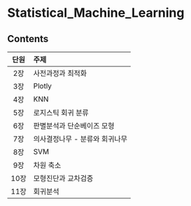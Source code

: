 # Statistical_Machine_Learning

## Contents
|단원|주제|
|:---:|:---|
|2장|사전과정과 최적화|
|3장|Plotly|
|4장|KNN|
|5장|로지스틱 회귀 분류|
|6장|판별분석과 단순베이즈 모형|
|7장|의사결정나무 - 분류와 회귀나무|
|8장|SVM|
|9장|차원 축소|
|10장|모형진단과 교차검증|
|11장|회귀분석|
